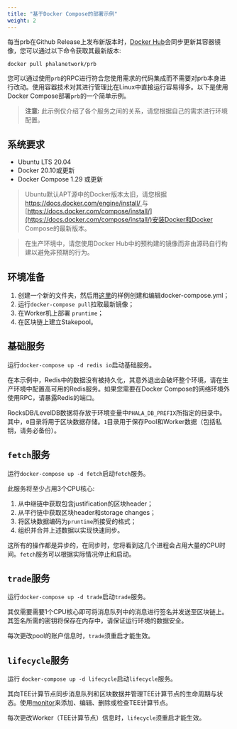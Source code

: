 ```yaml
---
title: "基于Docker Compose的部署示例"
weight: 2
---
```


每当prb在Github Release上发布新版本时，[Docker Hub](https://hub.docker.com/r/phalanetwork/prb)会同步更新其容器镜像，您可以通过以下命令获取其最新版本:
```bash
docker pull phalanetwork/prb
```

您可以通过使用`prb`的RPC进行符合您使用需求的代码集成而不需要对prb本身进行改动。使用容器技术对其进行管理比在Linux中直接运行容易得多。以下是使用Docker Compose部署`prb`的一个简单示例。

> **注意:** 此示例仅介绍了各个服务之间的关系，请您根据自己的需求进行环境配置。

## 系统要求
- Ubuntu LTS 20.04
- Docker 20.10或更新
- Docker Compose 1.29 或更新

> Ubuntu默认APT源中的Docker版本太旧，请您根据[https://docs.docker.com/engine/install/ ](https://docs.docker.com/engine/install/)与[https://docs.docker.com/compose/install/](https://docs.docker.com/compose/install/)安装Docker和Docker Compose的最新版本。

> 在生产环境中，请您使用Docker Hub中的预构建的镜像而非由源码自行构建以避免非预期的行为。

## 环境准备

1. 创建一个新的文件夹，然后用[这里](https://github.com/Phala-Network/runtime-bridge/blob/master/docker/testing/bridge/docker-compose.example.yml)的样例创建和编辑docker-compose.yml；
2. 运行`docker-compose pull`拉取最新镜像；
3. 在Worker机上部署 `pruntime`；
4. 在区块链上建立Stakepool。

## 基础服务

运行`docker-compose up -d redis io`启动基础服务。

在本示例中，Redis中的数据没有被持久化，其意外退出会破坏整个环境，请在生产环境中配置高可用的Redis服务。如果您需要在Docker Compose的网络环境外使用RPC，请暴露Redis的端口。

RocksDB/LevelDB数据将存放于环境变量中`PHALA_DB_PREFIX`所指定的目录中。其中，`0`目录将用于区块数据存储。`1`目录用于保存Pool和Worker数据（包括私钥，请务必备份）。

## `fetch`服务

运行`docker-compose up -d fetch`启动`fetch`服务。

此服务将至少占用3个CPU核心:
1. 从中继链中获取包含justification的区块header；
2. 从平行链中获取区块header和storage changes；
3. 将区块数据编码为`pruntime`所接受的格式；
4. 组织并合并上述数据以实现快速同步。

这所有的操作都是异步的，在同步时，您将看到这几个进程会占用大量的CPU时间。`fetch`服务可以根据实际情况停止和启动。

## `trade`服务

运行`docker-compose up -d trade`启动`trade`服务。

其仅需要需要1个CPU核心即可将消息队列中的消息进行签名并发送至区块链上。其签名所需的密钥将保存在内存中，请保证运行环境的数据安全。

每次更改pool的账户信息时，`trade`须重启才能生效。

## `lifecycle`服务

运行 `docker-compose up -d lifecycle`启动`lifecycle`服务。

其向TEE计算节点同步消息队列和区块数据并管理TEE计算节点的生命周期与状态。使用[monitor](https://github.com/Phala-Network/runtime-bridge-monitor)来添加、编辑、删除或检查TEE计算节点。

每次更改Worker（TEE计算节点）信息时，`lifecycle`须重启才能生效。
